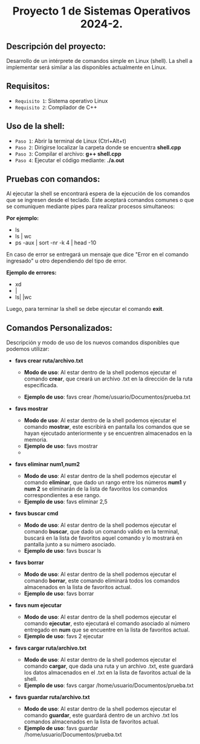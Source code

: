 <h1 align="center"> Proyecto 1 de Sistemas Operativos 2024-2. </h1>

## Descripción del proyecto:
Desarrollo de un intérprete de comandos simple en Linux (shell). La shell a implementar será similar
a las disponibles actualmente en Linux.

## Requisitos:
- `Requisito 1`: Sistema operativo Linux
- `Requisito 2`: Compilador de C++

## Uso de la shell:
- `Paso 1`: Abrir la terminal de Linux (Ctrl+Alt+t)
- `Paso 2`: Dirigirse localizar la carpeta donde se encuentra **shell.cpp**
- `Paso 3`: Compilar el archivo: **g++ shell.cpp**
- `Paso 4`: Ejecutar el código mediante: **./a.out**

## Pruebas con comandos:
Al ejecutar la shell se encontrará espera de la ejecución de los comandos que se ingresen desde el teclado.
Este aceptará comandos comunes o que se comuniquen mediante pipes para realizar procesos simultaneos:

**Por ejemplo:**
- ls
- ls | wc
- ps -aux | sort -nr -k 4 | head -10

En caso de error se entregará un mensaje que dice "Error en el comando ingresado" u otro dependiendo del tipo de error.

**Ejemplo de errores:**
- xd
- |
- ls| |wc

Luego, para terminar la shell se debe ejecutar el comando **exit**.

## Comandos Personalizados:
Descripción y modo de uso de los nuevos comandos disponibles que podemos utilizar:

- **favs crear ruta/archivo.txt**
  - **Modo de uso**: Al estar dentro de la shell podemos ejecutar el comando **crear**, que creará un archivo .txt en la dirección de la ruta especificada.
  
  - **Ejemplo de uso**: favs crear /home/usuario/Documentos/prueba.txt
    
- **favs mostrar**
  - **Modo de uso**: Al estar dentro de la shell podemos ejecutar el comando **mostrar**, este escribirá en pantalla los comandos que se hayan ejecutado anteriormente y se encuentren almacenados en la memoria.
  - **Ejemplo de uso**: favs mostrar
  - 
- **favs eliminar num1,num2**
  - **Modo de uso**: Al estar dentro de la shell podemos ejecutar el comando **eliminar**, que dado un rango entre los números **num1** y **num 2** se eliminarán de la lista de favoritos los comandos correspondientes a ese rango.
  - **Ejemplo de uso**: favs eliminar 2,5
 
- **favs buscar cmd**
  - **Modo de uso**: Al estar dentro de la shell podemos ejecutar el comando **buscar**, que dado un comando valido en la terminal, buscará en la lista de favoritos aquel comando y lo mostrará en pantalla junto a su número asociado.
  - **Ejemplo de uso**: favs buscar ls

- **favs borrar**
  - **Modo de uso**: Al estar dentro de la shell podemos ejecutar el comando **borrar**, este comando eliminará todos los comandos almacenados en la lista de favoritos actual.
  - **Ejemplo de uso**: favs borrar

- **favs num ejecutar**
  - **Modo de uso**: Al estar dentro de la shell podemos ejecutar el comando **ejecutar**, esto ejecutará el comando asociado al número entregado en **num** que se encuentre en la lista de favoritos actual.
  - **Ejemplo de uso**: favs 2 ejecutar

- **favs cargar ruta/archivo.txt**
  - **Modo de uso**: Al estar dentro de la shell podemos ejecutar el comando **cargar**, que dada una ruta y un archivo .txt, este guardará los datos almacenados en el .txt en la lista de favoritos actual de la shell.
  - **Ejemplo de uso**: favs cargar /home/usuario/Documentos/prueba.txt
 
- **favs guardar ruta/archivo.txt**
  - **Modo de uso**: Al estar dentro de la shell podemos ejecutar el comando **guardar**, este guardará dentro de un archivo .txt los comandos almacenados en la lista de favoritos actual.
  - **Ejemplo de uso**: favs guardar /home/usuario/Documentos/prueba.txt
